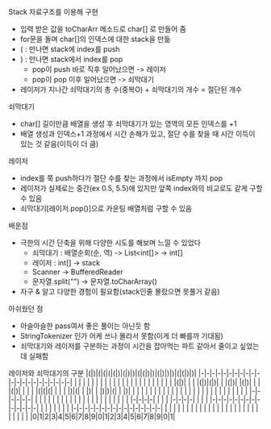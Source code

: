 Stack 자료구조를 이용해 구현
- 입력 받은 값을 toCharArr 메소드로 char[] 로 만들어 줌
- for문을 돌며 char[]의 인덱스에 대한 stack을 만듦
- ( : 만나면 stack에 index를 push
- ) : 만나면 stack에서 index를 pop
  - pop이 push 바로 직후 일어났으면 -> 레이저
  - pop이 pop 이후 일어났으면 -> 쇠막대기
- 레이저가 지나간 쇠막대기의 총 수(중복O) + 쇠막대기의 개수 = 절단된 개수

쇠막대기
- char[] 길이만큼 배열을 생성 후 쇠막대기가 있는 영역의 모든 인덱스를 +1
- 배열 생성과 인덱스+1 과정에서 시간 손해가 있고, 절단 수를 찾을 때 시간 이득이 있는 것 같음(이득이 더 큼)

레이저
- index를 쭉 push하다가 절단 수를 찾는 과정에서 isEmpty 까지 pop
- 레이저가 실제로는 중간(ex 0.5, 5.5)에 있지만 앞쪽 index와의 비교로도 같게 구할 수 있음
- 쇠막대기[레이저.pop()]으로 카운팅 배열처럼 구할 수 있음

배운점
- 극한의 시간 단축을 위해 다양한 시도를 해보며 느낄 수 있었다
  - 쇠막대기 : 배열순회(순, 역) -> List<int[]> -> int[]
  - 레이저 : int[] -> stack
  - Scanner -> BufferedReader
  - 문자열.split("") -> 문자열.toCharArray()
- 자구 & 알고 다양한 경험이 필요함(stack인줄 몰랐으면 못풀거 같음)

아쉬웠던 점
- 아슬아슬한 pass여서 좋은 풀이는 아닌듯 함
- StringTokenizer 인가 어케 쓰나 몰라서 못함(이게 더 빠를까 기대됨)
- 쇠막대기와 레이저를 구분하는 과정이 시간을 잡아먹는 파트 같아서 줄이고 싶었는데 실패함


레이저와 쇠막대기의 구분
|(|)|(|(|(|(|)|(|)|)|(|(|)|)|(|)|)|)|(|(|)|)|
|-|-|-|-|-|-|-|-|-|-|-|-|-|-|-|-|-|-|-|-|-|-|
| | | | | | | | | | | | | | | | | | | | | | |
|(|)| | | |(|)|(|)| | |(|)| |(|)| | | |(|)| |
| | |(|(|(| | | | |)|(| | |)| | |)|)|(| | |)|
| | | | | | | | | | | | | | | | | | | | | | |
| | | | |-|-|-|-|-|-| | | | | | | | | | | | |
| | | | | | | | | | |-|-|-|-| | | | |-|-|-|-|
| | | |-|-|-|-|-|-|-|-|-|-|-|-|-|-| | | | | |
| | |-|-|-|-|-|-|-|-|-|-|-|-|-|-|-|-| | | | |
| | | | | | | | | | | | | | | | | | | | | | |
|0|1|2|3|4|5|6|7|8|9|0|1|2|3|4|5|6|7|8|9|0|1|
